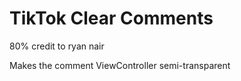 # TikTok Clear Comments

80% credit to ryan nair

Makes the comment ViewController semi-transparent
